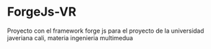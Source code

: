 # ForgeJs-VR
Proyecto con el framework forge js para el proyecto de la universidad javeriana cali, materia ingenieria multimedua
